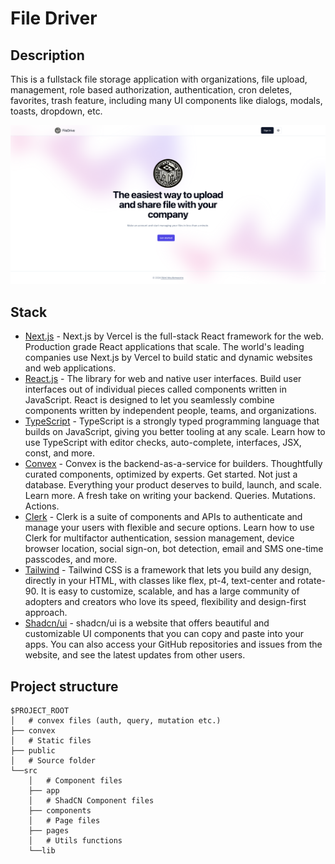 # File Driver

<!-- [https://remimeullemeestre.dev](https://remimeullemeestre.dev) -->

## Description

This is a fullstack file storage application with organizations, file upload, management, role based authorization, authentication, cron deletes, favorites, trash feature, including many UI components like dialogs, modals, toasts, dropdown, etc.

![Project thumbnail](./public/home.png)

## Stack

- [Next.js](https://nextjs.org) - Next.js by Vercel is the full-stack React framework for the web. Production grade React applications that scale. The world's leading companies use Next.js by Vercel to build static and dynamic websites and web applications.
- [React.js](https://react.dev) - The library for web and native user interfaces. Build user interfaces out of individual pieces called components written in JavaScript. React is designed to let you seamlessly combine components written by independent people, teams, and organizations.
- [TypeScript](https://www.typescriptlang.org) - TypeScript is a strongly typed programming language that builds on JavaScript, giving you better tooling at any scale. Learn how to use TypeScript with editor checks, auto-complete, interfaces, JSX, const, and more.
- [Convex](https://www.convex.dev) - Convex is the backend-as-a-service for builders. Thoughtfully curated components, optimized by experts. Get started. Not just a database. Everything your product deserves to build, launch, and scale. Learn more. A fresh take on writing your backend. Queries. Mutations. Actions.
- [Clerk](https://www.clerk.com) - Clerk is a suite of components and APIs to authenticate and manage your users with flexible and secure options. Learn how to use Clerk for multifactor authentication, session management, device browser location, social sign-on, bot detection, email and SMS one-time passcodes, and more.
- [Tailwind](https://tailwindcss.com) - Tailwind CSS is a framework that lets you build any design, directly in your HTML, with classes like flex, pt-4, text-center and rotate-90. It is easy to customize, scalable, and has a large community of adopters and creators who love its speed, flexibility and design-first approach.
- [Shadcn/ui](https://ui.shadcn.com) - shadcn/ui is a website that offers beautiful and customizable UI components that you can copy and paste into your apps. You can also access your GitHub repositories and issues from the website, and see the latest updates from other users.

## Project structure

```
$PROJECT_ROOT
│   # convex files (auth, query, mutation etc.)
├── convex
│   # Static files
├── public
│   # Source folder
└──src
    │   # Component files
    ├── app
    │   # ShadCN Component files
    ├── components
    │   # Page files
    ├── pages
    │   # Utils functions
    └──lib
```
